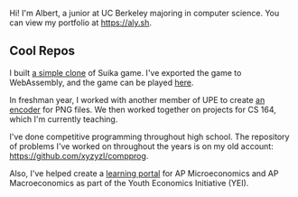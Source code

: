 Hi! I'm Albert, a junior at UC Berkeley majoring in computer science. You can view my portfolio at https://aly.sh.

## Cool Repos
I built [a simple clone](https://github.com/albertye1/wechat_chigua) of Suika game. I've exported the game to WebAssembly, and the game can be played [here](https://suika.aly.sh).

In freshman year, I worked with another member of UPE to create [an encoder](https://github.com/albertye1/stegosaurus) for PNG files. We then worked together on projects for CS 164, which I'm currently teaching.

I've done competitive programming throughout high school. The repository of problems I've worked on throughout the years is on my old account: https://github.com/xyzyzl/compprog.

Also, I've helped create a [learning portal](https://github.com/wlmchen/learn.theyei) for AP Microeconomics and AP Macroeconomics as part of the Youth Economics Initiative (YEI).
